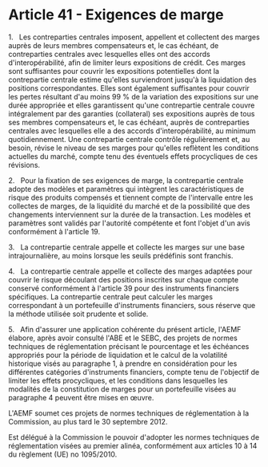 # Article 41 - Exigences de marge


1.   Les contreparties centrales imposent, appellent et collectent des marges auprès de leurs membres compensateurs et, le cas échéant, de contreparties centrales avec lesquelles elles ont des accords d'interopérabilité, afin de limiter leurs expositions de crédit. Ces marges sont suffisantes pour couvrir les expositions potentielles dont la contrepartie centrale estime qu'elles surviendront jusqu'à la liquidation des positions correspondantes. Elles sont également suffisantes pour couvrir les pertes résultant d'au moins 99 % de la variation des expositions sur une durée appropriée et elles garantissent qu'une contrepartie centrale couvre intégralement par des garanties (collateral) ses expositions auprès de tous ses membres compensateurs et, le cas échéant, auprès de contreparties centrales avec lesquelles elle a des accords d'interopérabilité, au minimum quotidiennement. Une contrepartie centrale contrôle régulièrement et, au besoin, révise le niveau de ses marges pour qu'elles reflètent les conditions actuelles du marché, compte tenu des éventuels effets procycliques de ces révisions.

2.   Pour la fixation de ses exigences de marge, la contrepartie centrale adopte des modèles et paramètres qui intègrent les caractéristiques de risque des produits compensés et tiennent compte de l'intervalle entre les collectes de marges, de la liquidité du marché et de la possibilité que des changements interviennent sur la durée de la transaction. Les modèles et paramètres sont validés par l'autorité compétente et font l'objet d'un avis conformément à l'article 19.

3.   La contrepartie centrale appelle et collecte les marges sur une base intrajournalière, au moins lorsque les seuils prédéfinis sont franchis.

4.   La contrepartie centrale appelle et collecte des marges adaptées pour couvrir le risque découlant des positions inscrites sur chaque compte conservé conformément à l'article 39 pour des instruments financiers spécifiques. La contrepartie centrale peut calculer les marges correspondant à un portefeuille d'instruments financiers, sous réserve que la méthode utilisée soit prudente et solide.

5.   Afin d'assurer une application cohérente du présent article, l'AEMF élabore, après avoir consulté l'ABE et le SEBC, des projets de normes techniques de réglementation précisant le pourcentage et les échéances appropriés pour la période de liquidation et le calcul de la volatilité historique visés au paragraphe 1, à prendre en considération pour les différentes catégories d'instruments financiers, compte tenu de l'objectif de limiter les effets procycliques, et les conditions dans lesquelles les modalités de la constitution de marges pour un portefeuille visées au paragraphe 4 peuvent être mises en œuvre.

L'AEMF soumet ces projets de normes techniques de réglementation à la Commission, au plus tard le 30 septembre 2012.

Est délégué à la Commission le pouvoir d'adopter les normes techniques de réglementation visées au premier alinéa, conformément aux articles 10 à 14 du règlement (UE) no 1095/2010.
